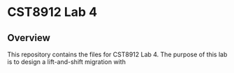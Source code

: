 # CST8912 Lab 4

## Overview
This repository contains the files for CST8912 Lab 4. The purpose of this lab is to design a lift-and-shift migration with
